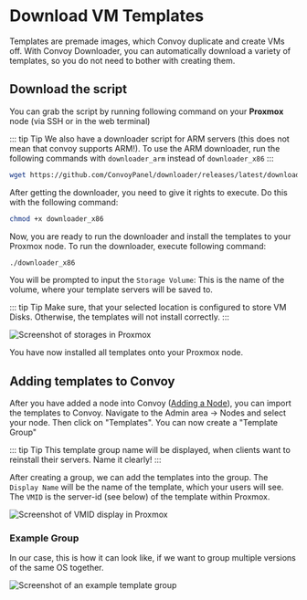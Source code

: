 # Download VM Templates

Templates are premade images, which Convoy duplicate and create VMs off. With Convoy Downloader, you can automatically download a variety of templates, so you do not need to bother with creating them.

## Download the script

You can grab the script by running following command on your **Proxmox** node (via SSH or in the web terminal)

::: tip Tip
We also have a downloader script for ARM servers (this does not mean that convoy supports ARM!). To use the ARM downloader, run the following commands with `downloader_arm` instead of `downloader_x86`
:::

```sh
wget https://github.com/ConvoyPanel/downloader/releases/latest/download/downloader_x86
```

After getting the downloader, you need to give it rights to execute. Do this with the following command:

```sh
chmod +x downloader_x86
```

Now, you are ready to run the downloader and install the templates to your Proxmox node. To run the downloader, execute following command:

```sh
./downloader_x86
```

You will be prompted to input the `Storage Volume`: This is the name of the volume, where your template servers will be saved to.

::: tip Tip
Make sure, that your selected location is configured to store VM Disks. Otherwise, the templates will not install correctly.
:::

![Screenshot of storages in Proxmox](/assets/images/choosing-storage.png)

You have now installed all templates onto your Proxmox node.

## Adding templates to Convoy

After you have added a node into Convoy ([Adding a Node](https://convoypanel.com/docs/panel/adding-a-node.html)), you can import the templates to Convoy.
Navigate to the Admin area -> Nodes and select your node. Then click on "Templates". You can now create a "Template Group"

::: tip Tip
This template group name will be displayed, when clients want to reinstall their servers. Name it clearly!
:::

After creating a group, we can add the templates into the group. The `Display Name` will be the name of the template, which your users will see. The `VMID` is the server-id (see below) of the template within Proxmox.

![Screenshot of VMID display in Proxmox](/assets/images/VMID.png)

### Example Group

In our case, this is how it can look like, if we want to group multiple versions of the same OS together.

![Screenshot of an example template group](/assets/images/example-template-group.png)
